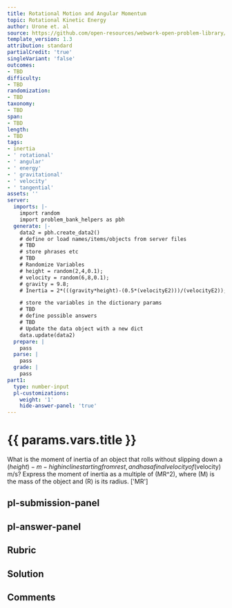 ```yaml
---
title: Rotational Motion and Angular Momentum
topic: Rotational Kinetic Energy
author: Urone et. al
source: https://github.com/open-resources/webwork-open-problem-library/tree/master/Contrib/BrockPhysics/College_Physics_Urone/10.Rotational_Motion_and_Angular_Momentum/10-04.Rotational_Kinetic_Energy/NU_U17_10_04_012.pg
template_version: 1.3
attribution: standard
partialCredit: 'true'
singleVariant: 'false'
outcomes:
- TBD
difficulty:
- TBD
randomization:
- TBD
taxonomy:
- TBD
span:
- TBD
length:
- TBD
tags:
- inertia
- ' rotational'
- ' angular'
- ' energy'
- ' gravitational'
- ' velocity'
- ' tangential'
assets: ''
server:
  imports: |-
    import random
    import problem_bank_helpers as pbh
  generate: |-
    data2 = pbh.create_data2()
    # define or load names/items/objects from server files
    # TBD
    # store phrases etc
    # TBD
    # Randomize Variables
    # height = random(2,4,0.1);
    # velocity = random(6,8,0.1);
    # gravity = 9.8;
    # Inertia = 2*(((gravity*height)-(0.5*(velocityE2)))/(velocityE2));

    # store the variables in the dictionary params
    # TBD
    # define possible answers
    # TBD
    # Update the data object with a new dict
    data.update(data2)
  prepare: |
    pass
  parse: |
    pass
  grade: |
    pass
part1:
  type: number-input
  pl-customizations:
    weight: '1'
    hide-answer-panel: 'true'
---
```


# {{ params.vars.title }} 


What is the moment of inertia of an object that rolls without slipping down a ($height)-m- high incline starting from rest, and has a final velocity of ($velocity) m/s? Express the moment of inertia as a multiple of (MR^2), where (M) is the mass of the object and (R) is its radius.
['MR']

## pl-submission-panel 


## pl-answer-panel 


## Rubric 


## Solution 


## Comments 


